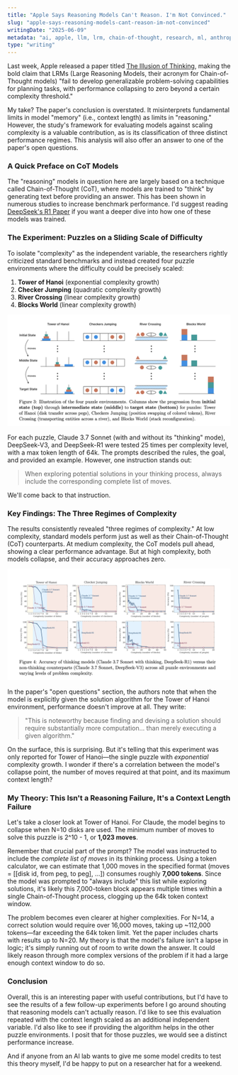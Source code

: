 ```yaml
---
title: "Apple Says Reasoning Models Can't Reason. I'm Not Convinced."
slug: "apple-says-reasoning-models-cant-reason-im-not-convinced"
writingDate: "2025-06-09"
metadata: "ai, apple, llm, lrm, chain-of-thought, research, ml, anthropic, deepseek"
type: "writing"
---
```


Last week, Apple released a paper titled [The Illusion of Thinking](https://ml-site.cdn-apple.com/papers/the-illusion-of-thinking.pdf), making the bold claim that LRMs (Large Reasoning Models, their acronym for Chain-of-Thought models) "fail to develop generalizable problem-solving capabilities for planning tasks, with performance collapsing to zero beyond a certain complexity threshold."

My take? The paper's conclusion is overstated. It misinterprets fundamental limits in model "memory" (i.e., context length) as limits in "reasoning." However, the study's framework for evaluating models against scaling complexity is a valuable contribution, as is its classification of three distinct performance regimes. This analysis will also offer an answer to one of the paper's open questions.

### A Quick Preface on CoT Models

The "reasoning" models in question here are largely based on a technique called Chain-of-Thought (CoT), where models are trained to "think" by generating text before providing an answer. This has been shown in numerous studies to increase benchmark performance. I'd suggest reading [DeepSeek's R1 Paper](https://arxiv.org/abs/2501.12948) if you want a deeper dive into how one of these models was trained.

### The Experiment: Puzzles on a Sliding Scale of Difficulty

To isolate "complexity" as the independent variable, the researchers rightly criticized standard benchmarks and instead created four puzzle environments where the difficulty could be precisely scaled:

1. **Tower of Hanoi** (exponential complexity growth)
2. **Checker Jumping** (quadratic complexity growth)
3. **River Crossing** (linear complexity growth)
4. **Blocks World** (linear complexity growth)

![Puzzle Environments](./images/puzzle_environments.png)

For each puzzle, Claude 3.7 Sonnet (with and without its "thinking" mode), DeepSeek-V3, and DeepSeek-R1 were tested 25 times per complexity level, with a max token length of 64k. The prompts described the rules, the goal, and provided an example. However, one instruction stands out:

> When exploring potential solutions in your thinking process, always include the corresponding complete list of moves.

We'll come back to that instruction.

### Key Findings: The Three Regimes of Complexity

The results consistently revealed "three regimes of complexity." At low complexity, standard models perform just as well as their Chain-of-Thought (CoT) counterparts. At medium complexity, the CoT models pull ahead, showing a clear performance advantage. But at high complexity, both models collapse, and their accuracy approaches zero.

![Illusion of Thought Results](./images/results.png)

In the paper's "open questions" section, the authors note that when the model is explicitly given the solution algorithm for the Tower of Hanoi environment, performance doesn't improve at all. They write:

> "This is noteworthy because finding and devising a solution should require substantially more computation... than merely executing a given algorithm."

On the surface, this is surprising. But it's telling that this experiment was only reported for Tower of Hanoi—the single puzzle with *exponential* complexity growth. I wonder if there's a correlation between the model's collapse point, the number of moves required at that point, and its maximum context length?

### My Theory: This Isn't a Reasoning Failure, It's a Context Length Failure

Let's take a closer look at Tower of Hanoi. For Claude, the model begins to collapse when N=10 disks are used. The minimum number of moves to solve this puzzle is 2^10 - 1, or **1,023 moves**.

Remember that crucial part of the prompt? The model was instructed to include the *complete list of moves* in its thinking process. Using a token calculator, we can estimate that 1,000 moves in the specified format (moves = [[disk id, from peg, to peg], ...]) consumes roughly **7,000 tokens**. Since the model was prompted to "always include" this list while exploring solutions, it's likely this 7,000-token block appears multiple times within a single Chain-of-Thought process, clogging up the 64k token context window.

The problem becomes even clearer at higher complexities. For N=14, a correct solution would require over 16,000 moves, taking up ~112,000 tokens—far exceeding the 64k token limit. Yet the paper includes charts with results up to N=20. My theory is that the model's failure isn't a lapse in logic; it's simply running out of room to write down the answer. It could likely reason through more complex versions of the problem if it had a large enough context window to do so.

### Conclusion

Overall, this is an interesting paper with useful contributions, but I'd have to see the results of a few follow-up experiments before I go around shouting that reasoning models can't actually reason. I'd like to see this evaluation repeated with the context length scaled as an additional independent variable. I'd also like to see if providing the algorithm helps in the other puzzle environments. I posit that for those puzzles, we would see a distinct performance increase.

And if anyone from an AI lab wants to give me some model credits to test this theory myself, I'd be happy to put on a researcher hat for a weekend.